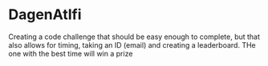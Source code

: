 # DagenAtIfi


Creating a code challenge that should be easy enough to complete, but that also allows for timing, taking an ID (email) and creating a leaderboard. 
THe one with the best time will win a prize
